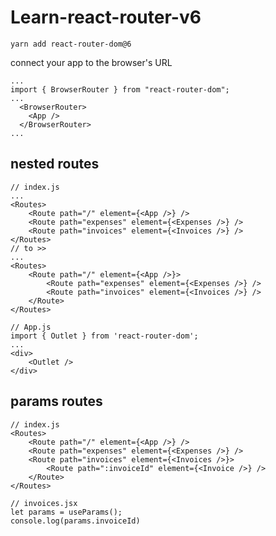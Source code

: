 <!-- @format -->

# Learn-react-router-v6

```
yarn add react-router-dom@6
```

connect your app to the browser's URL

```
...
import { BrowserRouter } from "react-router-dom";
...
  <BrowserRouter>
    <App />
  </BrowserRouter>
...
```

## nested routes

```
// index.js
...
<Routes>
    <Route path="/" element={<App />} />
    <Route path="expenses" element={<Expenses />} />
    <Route path="invoices" element={<Invoices />} />
</Routes>
// to >>
...
<Routes>
    <Route path="/" element={<App />}>
        <Route path="expenses" element={<Expenses />} />
        <Route path="invoices" element={<Invoices />} />
    </Route>
</Routes>
```

```
// App.js
import { Outlet } from 'react-router-dom';
...
<div>
    <Outlet />
</div>
```

## params routes

```
// index.js
<Routes>
    <Route path="/" element={<App />} />
    <Route path="expenses" element={<Expenses />} />
    <Route path="invoices" element={<Invoices />}>
        <Route path=":invoiceId" element={<Invoice />} />
    </Route>
</Routes>
```

```
// invoices.jsx
let params = useParams();
console.log(params.invoiceId)
```
